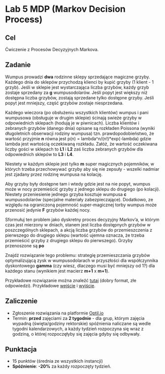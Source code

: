 # Lab 5 MDP (Markov Decision Process)

## Cel
Ćwiczenie z Procesów Decyzyjnych Markova.

## Zadanie
Wumpus prowadzi **dwa** rodzinne sklepy sprzedające magiczne grzyby. Każdego dnia do sklepów przychodzą klienci by kupić grzyby (1 klient - 1 grzyb). Jeśli w sklepie jest wystarczająca liczba grzybów, każdy grzyb zostaje sprzedany za **g** wumpusodolarów. Jeśli popyt jest większy niż dostępna liczba grzybów, zostają sprzedane tylko dostępne grzyby. Jeśli popyt jest mniejszy, część grzybów zostaje niesprzedana.

Każdego wieczora (po obsłużeniu wszystkich klientów) wumpus i pani wumpusowa (obsługuje w drugim sklepie) ścinają swieże grzyby w odpowiednich sklepach (hodują je w piwnicach). Liczba klientów i zebranych grzybów  (danego dnia) opisane są rozkładen Poissona (wyniki długoletnich obserwacji rodziny wumpusa) tzn. prawdopodobieństwo, że wartość przyjmie **n** równa jest p(n) = lambda^n/(n!)*exp(-lambda) gdzie lambda jest wartością oczekiwaną rozkładu. Załóż, że wartość oczekiwana liczby gości w sklepach to **L1** i **L2** zaś liczba zebranych grzybów dla odpowiednich sklepów to **L3** i **L4**.

Niestety w każdym sklepie jest tylko **m** super magicznych pojemników, w których trzeba przechowywać grzyby aby się nie zepsuły - wszelki nadmiar jest zjadany przez rodzinę wumpusa na kolację.

Aby grzyby były dostępne tam i wtedy gdzie jest na nie popyt, wumpus może w nocy przemieścić grzyby z jednego sklepu do drugiego (po kolacji). Niestety przeniesienie jednego grzyba kosztuje wumpusa **c** wumpusodolarów (specjalne materiały zabezpieczające). Dodatkowo, ze względu na ograniczoną pojemność super-magicznej torby wumpus może przenosić jedynie **F**  grzybów każdej nocy.

Sformułuj ten problem jako dyskretny proces decyzyjny Markov’a, w którym czas jest mierzony w dniach, stanem jest liczba dostępnych grzybów w poszczególnych sklepach, a akcją liczba grzybów do przemieszczenia z pierwszego do drugiego sklepu (wartość ujemna oznacza, że trzeba przemieścić grzyby z drugiego sklepu do pierwszego). Grzyby przenoszone są **po** 

Znajdź rozwiązanie tego problemu: strategię przemieszczania grzybów optymalizującą zysk w wumpusodolarach w przyszłości dla współczynnika dyskontowego **gamma** (czy wiesz, dlaczego musi być mniejszy od 1?) dla każdego stanu (wynikiem jest macierz **m+1** x **m+1**).

Przykładowe rozwiązanie można znaleźć [tutaj](sample_solution.py) (dobry format, złe odpowiedzi). Przykładowe [wejście](sample_testcase.in) i [wyjście](sample_testcase.out).

## Zaliczenie
* Zgłoszenie rozwiązania na platformie [Optil.io](https://www.optil.io/optilion/problem/3168)
* Termin: **przed** zajęciami za **2 tygodnie** - dla grup, którym zajęcia wypadną (święta/godziny rektorskie) spóźnienia naliczane są wedle tygodni kalendarzowych, a każdy tydzień rozpoczyna się wraz z godziną, o której rozpoczęłyby się zajęcia gdyby się odbywały.

## Punktacja
* 15 punktów (średnia ze wszystkich instancji)
* **Spóźnienie**: **-20%** za każdy rozpoczęty tydzień.
